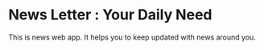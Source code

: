# News Letter : Your Daily Need

This is news web app. It helps you to keep updated with news around you.
